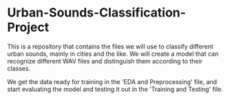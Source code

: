 # Urban-Sounds-Classification-Project

This is a repository that contains the files we will use to classify different urban sounds, mainly in cities and the like. We will create a model that can recognize different WAV files and distinguish them according to their classes.

We get the data ready for training in the 'EDA and Preprocessing' file, and start evaluating the model and testing it out in the 'Training and Testing' file. 

